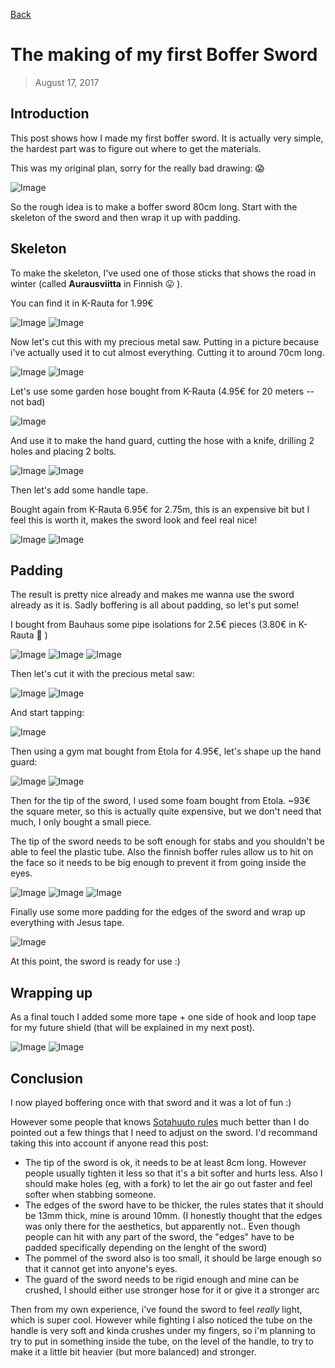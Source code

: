 [Back](index)

# The making of my first Boffer Sword
> August 17, 2017

## Introduction

This post shows how I made my first boffer sword. It is actually very simple, the hardest part was to figure out where to get the materials.

This was my original plan, sorry for the really bad drawing: :scream:

![Image](/img/sword/IMG_0001.jpg)

So the rough idea is to make a boffer sword 80cm long. Start with the skeleton of the sword and then wrap it up with padding.

## Skeleton
To make the skeleton, I've used one of those sticks that shows the road in winter (called **Aurausviitta** in Finnish :stuck_out_tongue: ).

You can find it in K-Rauta for 1.99€

![Image](/img/sword/IMG_2990.jpg)
![Image](/img/sword/IMG_2991.jpg)


Now let's cut this with my precious metal saw. Putting in a picture because i've actually used it to cut almost everything.
Cutting it to around 70cm long.

![Image](/img/sword/IMG_3025.jpg)
![Image](/img/sword/IMG_2994.jpg)


Let's use some garden hose bought from K-Rauta (4.95€ for 20 meters -- not bad)

![Image](/img/sword/IMG_2997.jpg)


And use it to make the hand guard, cutting the hose with a knife, drilling 2 holes and placing 2 bolts.

![Image](/img/sword/IMG_2999.jpg)
![Image](/img/sword/IMG_3001.jpg)


Then let's add some handle tape.

Bought again from K-Rauta 6.95€ for 2.75m, this is an expensive bit but I feel this is worth it, makes the sword look and feel real nice!

![Image](/img/sword/IMG_3002.jpg)
![Image](/img/sword/IMG_3003.jpg)


## Padding
The result is pretty nice already and makes me wanna use the sword already as it is. Sadly boffering is all about padding, so let's put some!

I bought from Bauhaus some pipe isolations for 2.5€ pieces (3.80€ in K-Rauta :eyes: )

![Image](/img/sword/IMG_3004.jpg)
![Image](/img/sword/IMG_3005.jpg)
![Image](/img/sword/IMG_3007.jpg)


Then let's cut it with the precious metal saw:

![Image](/img/sword/IMG_3008.jpg)
![Image](/img/sword/IMG_3011.jpg)

And start tapping:

![Image](/img/sword/IMG_3012.jpg)

Then using a gym mat bought from Etola for 4.95€, let's shape up the hand guard:

![Image](/img/sword/IMG_3027.jpg)
![Image](/img/sword/IMG_3013.jpg)

Then for the tip of the sword, I used some foam bought from Etola. ~93€ the square meter, so this is actually quite expensive, but we don't need that much, I only bought a small piece.

The tip of the sword needs to be soft enough for stabs and you shouldn't be able to feel the plastic tube. Also the finnish boffer rules allow us to hit on the face so it needs to be big enough to prevent it from going inside the eyes.

![Image](/img/sword/IMG_3015.jpg)
![Image](/img/sword/IMG_3016.jpg)
![Image](/img/sword/IMG_3017.jpg)


Finally use some more padding for the edges of the sword and wrap up everything with Jesus tape.

![Image](/img/sword/IMG_3018.jpg)

At this point, the sword is ready for use :)


## Wrapping up
As a final touch I added some more tape + one side of hook and loop tape for my future shield (that will be explained in my next post).

![Image](/img/sword/IMG_3030.jpg)
![Image](/img/sword/IMG_3031.jpg)


## Conclusion

I now played boffering once with that sword and it was a lot of fun :)

However some people that knows [Sotahuuto rules](https://www.sotahuuto.fi/saannot.html) much better than I do pointed out a few things that I need to adjust on the sword. I'd recommand taking this into account if anyone read this post:

- The tip of the sword is ok, it needs to be at least 8cm long. However people usually tighten it less so that it's a bit softer and hurts less. Also I should make holes (eg, with a fork) to let the air go out faster and feel softer when stabbing someone.
- The edges of the sword have to be thicker, the rules states that it should be 13mm thick, mine is around 10mm. (I honestly thought that the edges was only there for the aesthetics, but apparently not.. Even though people can hit with any part of the sword, the "edges" have to be padded specifically depending on the lenght of the sword)
- The pommel of the sword also is too small, it should be large enough so that it cannot get into anyone's eyes.
- The guard of the sword needs to be rigid enough and mine can be crushed, I should either use stronger hose for it or give it a stronger arc


Then from my own experience, i've found the sword to feel *really* light, which is super cool. However while fighting I also noticed the tube on the handle is very soft and kinda crushes under my fingers, so i'm planning to try to put in something inside the tube, on the level of the handle, to try to make it a little bit heavier (but more balanced) and stronger.
